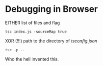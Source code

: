 
# Debugging in Browser

EITHER list of files and flag

`tsc index.js -sourceMap true`

XOR (!!!) path to the directory of *tsconfig.json*

`tsc -p ..`

Who the hell invented this.
